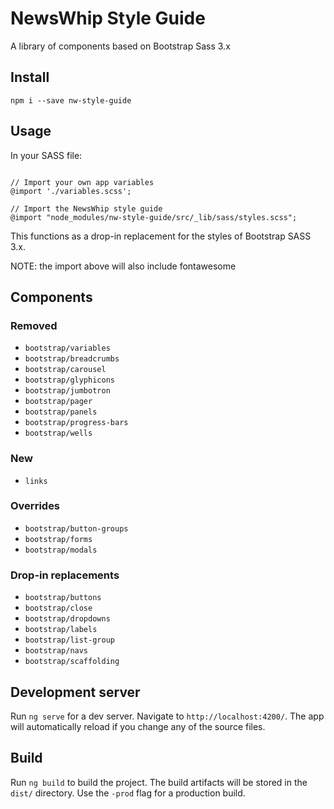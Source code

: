# NewsWhip Style Guide

A library of components based on Bootstrap Sass 3.x

## Install

`npm i --save nw-style-guide`

## Usage

In your SASS file:

```

// Import your own app variables
@import './variables.scss';

// Import the NewsWhip style guide
@import "node_modules/nw-style-guide/src/_lib/sass/styles.scss";

```

This functions as a drop-in replacement for the styles of Bootstrap SASS 3.x.

NOTE: the import above will also include fontawesome

## Components

### Removed

- `bootstrap/variables`
- `bootstrap/breadcrumbs`
- `bootstrap/carousel`
- `bootstrap/glyphicons`
- `bootstrap/jumbotron`
- `bootstrap/pager`
- `bootstrap/panels`
- `bootstrap/progress-bars`
- `bootstrap/wells`

### New

- `links`

### Overrides

- `bootstrap/button-groups`
- `bootstrap/forms`
- `bootstrap/modals`

### Drop-in replacements

- `bootstrap/buttons`
- `bootstrap/close`
- `bootstrap/dropdowns`
- `bootstrap/labels`
- `bootstrap/list-group`
- `bootstrap/navs`
- `bootstrap/scaffolding`


## Development server

Run `ng serve` for a dev server. Navigate to `http://localhost:4200/`. The app will automatically reload if you change any of the source files.

## Build

Run `ng build` to build the project. The build artifacts will be stored in the `dist/` directory. Use the `-prod` flag for a production build.